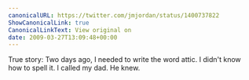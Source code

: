 ```yaml
---
canonicalURL: https://twitter.com/jmjordan/status/1400737822
ShowCanonicalLink: true
CanonicalLinkText: View original on
date: 2009-03-27T13:09:48+00:00
---
```

True story: Two days ago, I needed to write the word attic. I didn't know how to spell it. I called my dad. He knew.